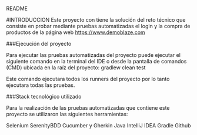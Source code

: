 README

#INTRODUCCION Este proyecto con tiene la solución del reto técnico que consiste en probar mediante pruebas automatizadas el login y la compra de productos de la página web https://www.demoblaze.com

###Ejecución del proyecto

Para ejecutar las pruebas automatizadas del proyecto puede ejecutar el siguiente comando en la terminal del IDE o desde la pantalla de comandos (CMD) ubicada en la raíz del proyecto: gradlew clean test

Este comando ejecutara todos los runners del proyecto por lo tanto ejecutara todas las pruebas.

###Stack tecnológico utilizado

Para la realización de las pruebas automatizadas que contiene este proyecto se utilizaron las siguientes herramientas:

Selenium
SerenityBDD
Cucumber y Gherkin
Java
IntelliJ IDEA
Gradle
Github